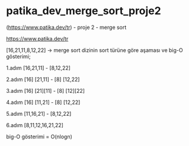 # patika_dev_merge_sort_proje2

(https://www.patika.dev/tr) - proje 2 - merge sort 

https://www.patika.dev/tr

[16,21,11,8,12,22] -> merge sort dizinin sort türüne göre aşaması ve big-O gösterimi;

1.adım [16,21,11] - [8,12,22]

2.adım [16] [21,11] - [8] [12,22]

3.adım [16] [21][11] - [8] [12][22]

4.adım [16] [11,21] - [8] [12,22]

5.adım [11,16,21] - [8,12,22]

6.adım [8,11,12,16,21,22]

big-O gösterimi = O(nlogn)
